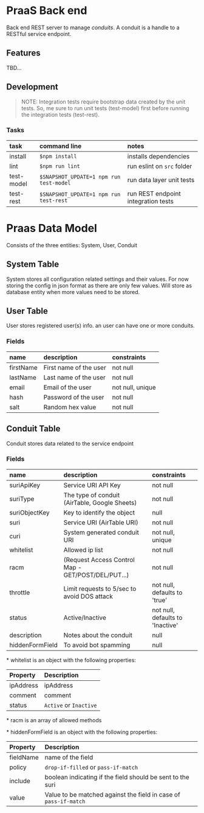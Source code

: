 PraaS Back end
==============
Back end REST server to manage *conduits*. A conduit is a handle to a RESTful service endpoint.

Features
--------
TBD...

Development
-----------
> NOTE:
> Integration tests require bootstrap data created by the unit tests. So,
> me sure to run unit tests (test-model) first before running the 
> integration tests (test-rest).

### Tasks
|  task     | command line                              | notes                               |
|:----------|:------------------------------------------|:------------------------------------|
| install   |```$npm install```                         | installs dependencies               |
| lint      |```$npm run lint```                        | run eslint on `src` folder          |
| test-model|```$SNAPSHOT_UPDATE=1 npm run test-model```| run data layer unit tests           |
| test-rest |```$SNAPSHOT_UPDATE=1 npm run test-rest``` | run REST endpoint integration tests |

# Praas Data Model

Consists of the three entities: System, User, Conduit

## System Table

System stores all configuration related settings and their values. 
For now storing the config in json format as there are
only few values. Will store as database entity when more values need
to be stored.

## User Table

User stores registered user(s) info. an user can have one or more conduits.

### Fields

|  name     | description          | constraints       |
|:----------|:---------------------|:------------------|
| firstName |First name of the user| not null          |
| lastName  |Last name of the user | not null          |
| email     |Email of the user     | not null, unique  |
| hash      |Password of the user  | not null          |
| salt      |Random hex value      | not null          |

## Conduit Table

Conduit stores data related to the service endpoint 

### Fields

|  name           | description                                       | constraints                    |
|:----------------|:--------------------------------------------------|:-------------------------------|
| suriApiKey      |Service URI API Key                                |not null                        |
| suriType        |The type of conduit (AirTable, Google Sheets)      |not null                        |
| suriObjectKey   |Key to identify the object                         |null                            |
| suri            |Service URI (AirTable URI)                         |not null                        |
| curi            |System generated conduit URI                       |not null, unique                |
| whitelist       |Allowed ip list                                    |not null                        |
| racm            |(Request Access Control Map - GET/POST/DEL/PUT...) |not null                        | 
| throttle        |Limit requests to 5/sec to avoid DOS attack        |not null, defaults to 'true'    |
| status          |Active/Inactive                                    |not null, defaults to 'Inactive'|
| description     |Notes about the conduit                            |null                            |
| hiddenFormField |To avoid bot spamming                              |null                            |

\* whitelist is an object with the following properties:

| Property  | Description        |
|:----------|:-------------------|
| ipAddress | ipAddress          |
| comment   | comment            |
| status    | `Active` or `Inactive` |

\* racm is an array of allowed methods

\* hiddenFormField is an object with the following properties:

| Property  | Description                     |
|:----------|:--------------------------------|
| fieldName | name of the field               |
| policy    | `drop-if-filled` or `pass-if-match` |
| include   | boolean indicating if the field should be sent to the suri |
| value     | Value to be matched against the field in case of `pass-if-match` |